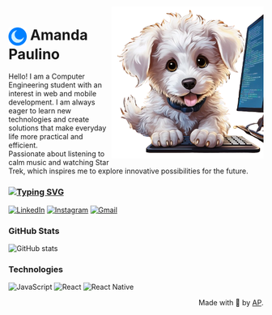 <img align="right" alt="Cachorrinho" height="300" src="https://github.com/amendasas/amendasas/blob/main/cachorrinho-github.png">

<h1>
     <img align="center" alt="" width="36px" src="https://github.com/amendasas/amendasas/blob/main/lua.png"></a>
    <span>  Amanda Paulino</span>
</h1>



Hello! I am a Computer Engineering student with an interest in web and mobile development. I am always eager to learn new technologies and create solutions that make everyday life more practical and efficient.  
Passionate about listening to calm music and watching Star Trek, which inspires me to explore innovative possibilities for the future.

### [![Typing SVG](https://readme-typing-svg.demolab.com?font=Fira+Code&pause=1000&color=2685AE&width=435&lines=Connect+with+me)](https://git.io/typing-svg) 
[![LinkedIn](https://img.shields.io/badge/-LinkedIn-000?style=for-the-badge&logo=linkedin&logoColor=0096FF)](https://www.linkedin.com/in/amanda-paulino-469aa0316/) [![Instagram](https://img.shields.io/badge/-Instagram-000?style=for-the-badge&logo=instagram&logoColor=0096FF)](https://www.instagram.com/amendasas/)  [![Gmail](https://img.shields.io/badge/-Gmail-000?style=for-the-badge&logo=gmail&logoColor=0096FF)](https://accounts.google.com/AccountChooser/signinchooser?service=mail&continue=https%3A%2F%2Fmail.google.com%2Fmail%2F&flowName=GlifWebSignIn&flowEntry=AccountChooser&ec=asw-gmail-globalnav-signin&ddm=1)


### GitHub Stats

![GitHub stats](https://github-readme-stats-git-masterrstaa-rickstaa.vercel.app/api?username=amendasas&hide_title=true&show_icons=true&include_all_commits=false&count_private=true&line_height=25&hide=issues&bg_color=000&title_color=0096FF&text_color=FFF&border_radius=3&border_color=1B4F72&icon_color=0096FF&theme=jolly)

### Technologies
![JavaScript](https://img.shields.io/badge/JavaScript-F7DF1E?style=flat-square&logo=javascript&logoColor=white)
![React](https://img.shields.io/badge/React-61DAFB?style=flat-square&logo=react&logoColor=black)
![React Native](https://img.shields.io/badge/React%20Native-61DAFB?style=flat-square&logo=react&logoColor=black)

<div align="right" align="right">Made with 💙 by <a href="https://github.com/amendasas">AP</a>.</div>
  
